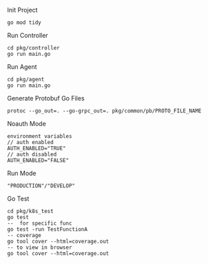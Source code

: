 Init Project
```azure
go mod tidy
```

Run Controller

```azure
cd pkg/controller
go run main.go
```

Run Agent
```azure
cd pkg/agent
go run main.go
```

Generate Protobuf Go Files
```azure
protoc --go_out=. --go-grpc_out=. pkg/common/pb/PROTO_FILE_NAME
```

Noauth Mode
``` 
environment variables
// auth enabled 
AUTH_ENABLED="TRUE"
// auth disabled
AUTH_ENABLED="FALSE"
```

Run Mode
``` 
"PRODUCTION"/"DEVELOP"
```

Go Test
```azure
cd pkg/k8s_test
go test
--  for specific func
go test -run TestFunctionA
-- coverage
go tool cover --html=coverage.out
-- to view in browser 
go tool cover --html=coverage.out
```